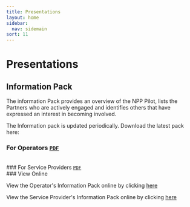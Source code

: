 ```yaml
---
title: Presentations
layout: home
sidebar:
  nav: sidemain
sort: 11
---
```

# Presentations

## Information Pack
The information Pack provides an overview of the NPP Pilot, lists the Partners who are actively engaged and identifies others that have expressed an interest in becoming involved.

The Information pack is updated periodically.  Download the latest pack here:

### For Operators <a download href="https://docs.npp.org.uk/assets/pdf/op-information-pack.pdf"><code class="language-plaintext highlighter-rouge notranslate">PDF</code></a>
<br/>
### For Service Providers <a download href="https://docs.npp.org.uk/assets/pdf/sp-information-pack.pdf"><code class="language-plaintext highlighter-rouge notranslate">PDF</code></a>
<br/>
### View Online

View the Operator's Information Pack online by clicking  [here](https://docs.npp.org.uk/ViewOnline.html)

View the Service Provider's Information Pack online by clicking  [here](https://docs.npp.org.uk/SPViewOnline.html)
